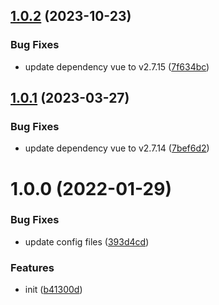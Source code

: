 ## [1.0.2](https://github.com/dword-design/nuxt-consent/compare/v1.0.1...v1.0.2) (2023-10-23)


### Bug Fixes

* update dependency vue to v2.7.15 ([7f634bc](https://github.com/dword-design/nuxt-consent/commit/7f634bca801cd3e58321abb522449a19deba8563))

## [1.0.1](https://github.com/dword-design/nuxt-consent/compare/v1.0.0...v1.0.1) (2023-03-27)


### Bug Fixes

* update dependency vue to v2.7.14 ([7bef6d2](https://github.com/dword-design/nuxt-consent/commit/7bef6d2b72646d6ee7bccdfa774366256341320c))

# 1.0.0 (2022-01-29)


### Bug Fixes

* update config files ([393d4cd](https://github.com/dword-design/nuxt-consent/commit/393d4cd48e0df28b28bf14c67352725efebb6fd8))


### Features

* init ([b41300d](https://github.com/dword-design/nuxt-consent/commit/b41300df2c575237e25b19b8027e7308b8e66736))
